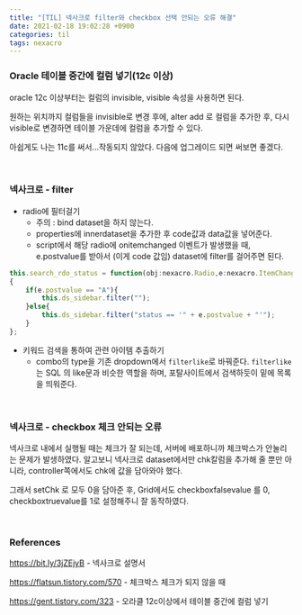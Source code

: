 ```yaml
---
title: "[TIL] 넥사크로 filter와 checkbox 선택 안되는 오류 해결"
date: 2021-02-18 19:02:28 +0900
categories: til
tags: nexacro
---
```



### Oracle 테이블 중간에 컬럼 넣기(12c 이상)

oracle 12c 이상부터는 컬럼의 invisible, visible 속성을 사용하면 된다.

원하는 위치까지 컬럼들을 invisible로 변경 후에, alter add 로 컬럼을 추가한 후, 다시 visible로 변경하면 테이블 가운데에 컬럼을 추가할 수 있다.

아쉽게도 나는 11c를 써서...작동되지 않았다. 다음에 업그레이드 되면 써보면 좋겠다.



<br>

### 넥사크로 - filter

- radio에 필터걸기
  - 주의 : bind dataset을 하지 않는다.
  - properties에 innerdataset을 추가한 후 code값과 data값을 넣어준다.
  - script에서 해당 radio에 onitemchanged 이벤트가 발생했을 때, e.postvalue를 받아서 (이게 code 값임) dataset에 filter를 걸어주면 된다.

```javascript
this.search_rdo_status = function(obj:nexacro.Radio,e:nexacro.ItemChangeEventInfo)
{
	if(e.postvalue == "A"){
		this.ds_sidebar.filter("");
	}else{
		this.ds_sidebar.filter("status == '" + e.postvalue + "'");
	}
};
```

- 키워드 검색을 통하여 관련 아이템 추출하기
  - combo의 type을 기존 dropdown에서 `filterlike`로 바꿔준다. `filterlike` 는 SQL 의 like문과 비슷한 역할을 하며, 포탈사이트에서 검색하듯이 밑에 목록을 띄워준다.



<br>

### 넥사크로 - checkbox 체크 안되는 오류

넥사크로 내에서 실행될 때는 체크가 잘 되는데, 서버에 배포하니까 체크박스가 안눌리는 문제가 발생하였다. 알고보니 넥사크로 dataset에서만 chk칼럼을 추가해 줄 뿐만 아니라, controller쪽에서도 chk에 값을 담아와야 했다. 

그래서 setChk 로 모두 0을 담아준 후, Grid에서도 checkboxfalsevalue 를 0, checkboxtruevalue를 1로 설정해주니 잘 동작하였다. 



<br>

### References

https://bit.ly/3jZEjyB - 넥사크로 설명서

https://flatsun.tistory.com/570 - 체크박스 체크가 되지 않을 때

https://gent.tistory.com/323 - 오라클 12c이상에서 테이블 중간에 컬럼 넣기
